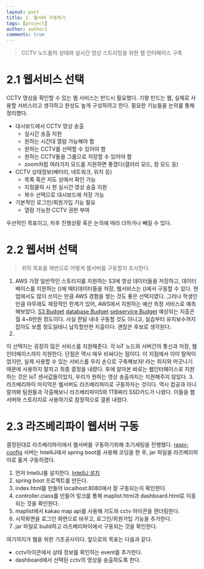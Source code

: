 ```yaml
---
layout: post
title: 2. 웹서버 구동하기
tags: [project]
author: author1
comments: true
---
```


> CCTV 노드들의 상태와 실시간 영상 스트리밍을 위한 웹 인터페이스 구축

# 2.1 웹서비스 선택
CCTV 영상을 확인할 수 있는 웹 서비스는 반드시 필요했다.
기왕 만드는 웹, 실제로 사용할 서비스라고 생각하고 완성도 높게 구성하려고 한다.
필요한 기능들을 논의를 통해 정리했다.
- 대시보드에서 CCTV 영상 송출
    - 실시간 송출 지원
    - 원하는 시간대 열람 가능해야 함
    - 원하는 CCTV를 선택할 수 있어야 함
    - 원하는 CCTV들을 그룹으로 저장할 수 있어야 함
    - zoom처럼 여러가지 모드를 지원하면 좋겠다(갤러리 모드, 창 모드 등)
- CCTV 상태정보(배터리, 네트워크, 위치 등)
    - 목록 혹은 지도 상에서 확인 가능
    - 지정클릭 시 현 실시간 영상 송출 지원
    - 복수 선택으로 대시보드에 저장 가능
- 기본적인 로그인/회원가입 기능 필요
    - 열람 가능한 CCTV 권한 부여

우선적인 목표이고, 차후 진행상황 혹은 논의에 따라 더하거나 빼질 수 있다.

# 2.2 웹서버 선택
> 위의 목표를 제반으로 어떻게 웹서버를 구동할지 조사한다.
1. AWS
가장 일반적인 스토리지를 지원하는 S3에 영상 데이터들을 저장하고, 데이터베이스를 지원하는 ()에 메타데이터들을 저장, 웹서비스는 ()에서 구동할 수 있다.
현업에서도 많이 쓰이는 만큼 AWS 경험을 쌓는 것도 좋은 선택지였다.
그러나 학생인만큼 아무래도 재정적인 한계가 있어, AWS에서 지원하는 예산 측정 서비스로 예측해보았다.
[S3 Budget]()
[database Budget]()
[sebservice Budget]()
예상되는 지출은 월 4~6만원 정도이다.
사실 한달 내내 구동할 것도 아니고, 실습부터 유지보수까지 잡아도 보름 정도일테니 납득할만한 지출이다.
괜찮은 후보로 생각된다.
2. 
이 선택지는 굉장히 많은 서비스를 지원해준다.
각 IoT 노드와 서버간의 통신과 저장, 웹 인터페이스까지 지원한다.
단점은 역시 매우 비싸다는 점이다.
이 지점에서 이미 탈락이었지만, 실제 사용할 수 있는 서비스를 우리 손으로 구축해보자! 라는 취지와 어긋나기 때문에 사용하지 말자고 최종 결정을 내렸다.
후에 알아본 바로는 웹인터페이스로 지원하는 것은 IoT 센서값들이었지, 우리가 원하는 영상 송출까지는 지원해주지 않았다.
3. 라즈베리파이
마지막은 웹서버도 라즈베리파이로 구동하자는 것이다.
역시 컴공과 아니랄까봐 팀원들과 각출해보니 라즈베리파이5와 1TB짜리 SSD카드가 나왔다.
이들을 웹서버와 스토리지로 사용하기로 잠정적으로 결론 내렸다.

# 2.3 라즈베리파이 웹서버 구동
결정된대로 라즈베리파이에서 웹서버를 구동하기위해 초기세팅을 진행했다.
[raspi-config]()
서버는 IntelliJ에서 spring boot를 사용해 코딩을 한 후, jar 파일을 라즈베리파이로 옮겨 구동하겠다.
1. 먼저 IntelliJ를 설치한다.
[IntelliJ 설치]()
2. spring boot 프로젝트를 만든다.
3. index.html를 만들어 localhost:8080에서 잘 구동되는지 확인한다.
4. controller.class를 만들어 링크를 통해 maplist.html과 dashboard.html로 이동되는 것을 확인한다.
5. maplist에서 kakao map api를 사용해 지도와 cctv 아이콘을 렌더링한다.
6. 시작화면을 로그인 화면으로 바꾸고, 로그인/회원가입 기능을 추가한다.
7. jar 파일로 build하고 라즈베리파이에서 구동되는 것을 확인한다.

여기까지가 웹을 위한 기초공사이다.
앞으로의 목표는 다음과 같다.
- cctv아이콘에서 상태 정보를 확인하는 event를 추가한다.
- dashboard에서 선택된 cctv의 영상을 송출하도록 한다.